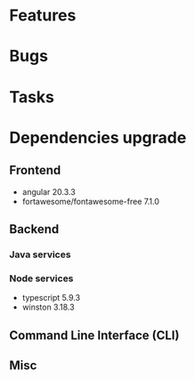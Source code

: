 
# Features


# Bugs


# Tasks

  
# Dependencies upgrade

## Frontend

- angular 20.3.3
- fortawesome/fontawesome-free 7.1.0

## Backend 


### Java services 

  
### Node services

- typescript 5.9.3
- winston 3.18.3


## Command Line Interface (CLI)


## Misc





